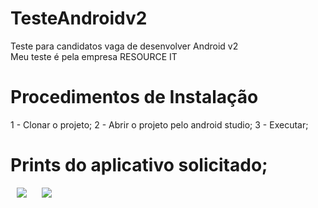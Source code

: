 # TesteAndroidv2 
Teste para candidatos vaga de desenvolver Android v2</br>
Meu teste é pela empresa </b>RESOURCE IT</b>

# Procedimentos de Instalação

1 - Clonar o projeto;
2 - Abrir o projeto pelo android studio;
3 - Executar;

# Prints do aplicativo solicitado;

<img style="display: inline; margin: 0 10px;" src="https://github.com/daylonsc/filmesfamosos/blob/master/Screenshot_1558137623.png"/>

<img  style="display: inline; margin: 0 10px;" src="https://github.com/daylonsc/filmesfamosos/blob/master/Screenshot_1558137648.png"/>
